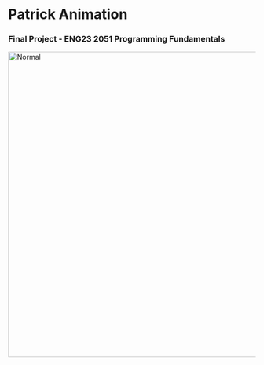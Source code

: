 <h1> Patrick Animation </h1>
<h3> Final Project - ENG23 2051 Programming Fundamentals </h3>

<img width="622" height="623" alt="Normal" src="https://github.com/user-attachments/assets/5e9372dd-b8fb-4596-8103-31b521a7c55d" />
